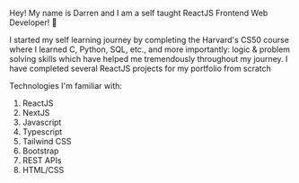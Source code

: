 Hey! My name is Darren and I am a self taught ReactJS Frontend Web Developer! 🚀


I started my self learning journey by completing the Harvard's CS50 course where I learned C, Python, SQL, etc., and more importantly: logic & problem solving skills which have helped me tremendously throughout my journey.
I have completed several ReactJS projects for my portfolio from scratch

Technologies I'm familiar with:
1. ReactJS
2. NextJS
3. Javascript
4. Typescript
5. Tailwind CSS
6. Bootstrap
7. REST APIs
8. HTML/CSS
